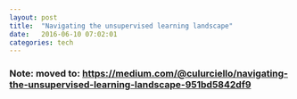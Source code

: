 ```yaml
---
layout: post
title:  "Navigating the unsupervised learning landscape"
date:   2016-06-10 07:02:01
categories: tech
---
```


### Note: moved to: https://medium.com/@culurciello/navigating-the-unsupervised-learning-landscape-951bd5842df9